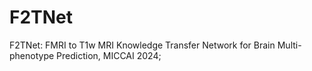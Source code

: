 # F2TNet
F2TNet: FMRI to T1w MRI Knowledge Transfer Network for Brain Multi-phenotype Prediction, MICCAI 2024;
